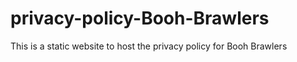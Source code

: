# privacy-policy-Booh-Brawlers
This is a static website to host the privacy policy for Booh Brawlers
